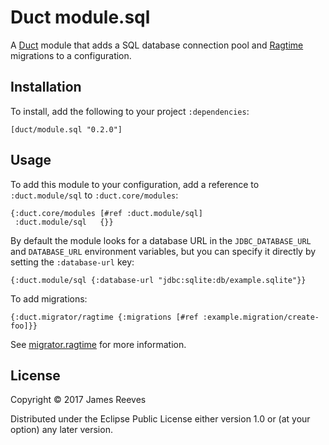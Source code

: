# Duct module.sql

A [Duct][] module that adds a SQL database connection pool and
[Ragtime][] migrations to a configuration.

[duct]:    https://github.com/duct-framework/duct
[ragtime]: https://github.com/weavejester/ragtime

## Installation

To install, add the following to your project `:dependencies`:

    [duct/module.sql "0.2.0"]

## Usage

To add this module to your configuration, add a reference to
`:duct.module/sql` to `:duct.core/modules`:

```edn
{:duct.core/modules [#ref :duct.module/sql]
 :duct.module/sql   {}}
```

By default the module looks for a database URL in the
`JDBC_DATABASE_URL` and `DATABASE_URL` environment variables, but you
can specify it directly by setting the `:database-url` key:

```edn
{:duct.module/sql {:database-url "jdbc:sqlite:db/example.sqlite"}}
```

To add migrations:

```edn
{:duct.migrator/ragtime {:migrations [#ref :example.migration/create-foo]}}
```

See [migrator.ragtime][] for more information.

[migrator.ragtime]: https://github.com/duct-framework/migrator.ragtime

## License

Copyright © 2017 James Reeves

Distributed under the Eclipse Public License either version 1.0 or (at
your option) any later version.
